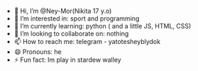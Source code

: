 - 👋 Hi, I’m @Ney-Mor(Nikita 17 y.o)
- 👀 I’m interested in: sport and programming
- 🌱 I’m currently learning: python ( and a little JS, HTML, CSS)
- 💞️ I’m looking to collaborate on: nothing
- 📫 How to reach me: telegram - yatotesheyblydok
- 😄 Pronouns: he
- ⚡ Fun fact: Im play in stardew walley

<!---
Ney-Mor/Ney-Mor is a ✨ special ✨ repository because its `README.md` (this file) appears on your GitHub profile.
You can click the Preview link to take a look at your changes.
--->
